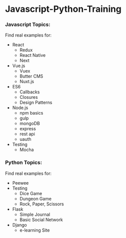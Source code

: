 # Javascript-Python-Training
### Javascript Topics: ###
Find real examples for:
 * React
    * Redux
    * React Native
    * Next
 * Vue.js
    * Vuex
    * Butter CMS
    * Nuxt.js
 * ES6
    * Callbacks
    * Closures
    * Design Patterns
 * Node.js
    * npm basics
    * gulp
    * mongoDB
    * express
    * rest api
    * uauth
 * Testing
    * Mocha

### Python Topics: ###
Find real examples for:
* Peewee
* Testing
   * Dice Game
   * Dungeon Game
   * Rock, Paper, Scissors
* Flask
  * Simple Journal
  * Basic Social Network
* Django
  * e-learning Site
